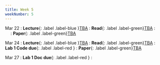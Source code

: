 ```yaml
---
title: Week 5
weekNumber: 5
---
```


Mar 22
: **Lecture**{: .label .label-blue }[TBA](#)
    : **Read**{: .label .label-green}[TBA](#)
: &emsp;
    : **Paper**{: .label .label-green}[TBA](#)

Mar 24
: **Lecture**{: .label .label-blue }[TBA](#)
    : **Read**{: .label .label-green}[TBA](#)
: **Lab 1 Code due**{: .label .label-red }
    : **Paper**{: .label .label-green}[TBA](#)

Mar 27
: **Lab 1 Doc due**{: .label .label-red }
    : &emsp;

